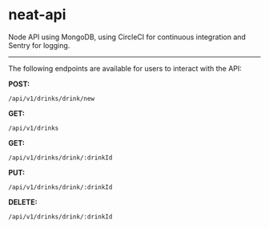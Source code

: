 # neat-api

Node API using MongoDB, using CircleCI for continuous integration and Sentry for logging. 

---

The following endpoints are available for users to interact with the API:

**POST:** 
```
/api/v1/drinks/drink/new
``` 

**GET:** 
```
/api/v1/drinks
``` 

**GET:** 
```
/api/v1/drinks/drink/:drinkId
``` 

**PUT:** 
```
/api/v1/drinks/drink/:drinkId
``` 

**DELETE:** 
```
/api/v1/drinks/drink/:drinkId
```
